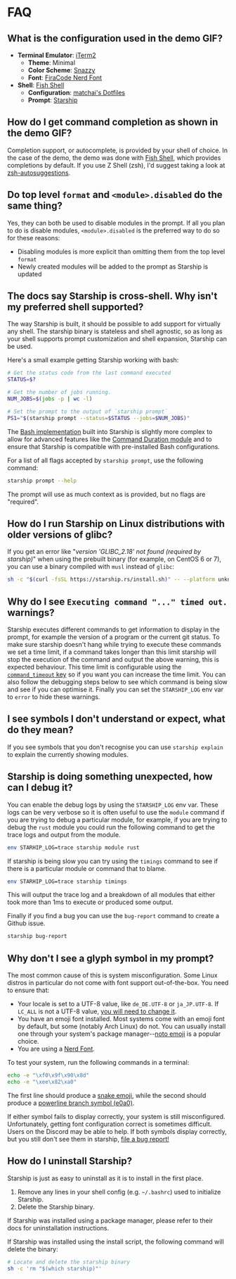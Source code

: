 # FAQ

## What is the configuration used in the demo GIF?

- **Terminal Emulator**: [iTerm2](https://iterm2.com/)
  - **Theme**: Minimal
  - **Color Scheme**: [Snazzy](https://github.com/sindresorhus/iterm2-snazzy)
  - **Font**: [FiraCode Nerd Font](https://www.nerdfonts.com/font-downloads)
- **Shell**: [Fish Shell](https://fishshell.com/)
  - **Configuration**: [matchai's Dotfiles](https://github.com/matchai/dotfiles/blob/b6c6a701d0af8d145a8370288c00bb9f0648b5c2/.config/fish/config.fish)
  - **Prompt**: [Starship](https://starship.rs/)

## How do I get command completion as shown in the demo GIF?

Completion support, or autocomplete, is provided by your shell of choice. In the case of the demo, the demo was done with [Fish Shell](https://fishshell.com/), which provides completions by default. If you use Z Shell (zsh), I'd suggest taking a look at [zsh-autosuggestions](https://github.com/zsh-users/zsh-autosuggestions).

## Do top level `format` and `<module>.disabled` do the same thing?

Yes, they can both be used to disable modules in the prompt. If all you plan to do is disable modules, `<module>.disabled` is the preferred way to do so for these reasons:

- Disabling modules is more explicit than omitting them from the top level `format`
- Newly created modules will be added to the prompt as Starship is updated

## The docs say Starship is cross-shell. Why isn't my preferred shell supported?

The way Starship is built, it should be possible to add support for virtually any shell. The starship binary is stateless and shell agnostic, so as long as your shell supports prompt customization and shell expansion, Starship can be used.

Here's a small example getting Starship working with bash:

```sh
# Get the status code from the last command executed
STATUS=$?

# Get the number of jobs running.
NUM_JOBS=$(jobs -p | wc -l)

# Set the prompt to the output of `starship prompt`
PS1="$(starship prompt --status=$STATUS --jobs=$NUM_JOBS)"
```

The [Bash implementation](https://github.com/starship/starship/blob/master/src/init/starship.bash) built into Starship is slightly more complex to allow for advanced features like the [Command Duration module](https://starship.rs/config/#command-duration) and to ensure that Starship is compatible with pre-installed Bash configurations.

For a list of all flags accepted by `starship prompt`, use the following command:

```sh
starship prompt --help
```

The prompt will use as much context as is provided, but no flags are "required".

## How do I run Starship on Linux distributions with older versions of glibc?

If you get an error like "_version 'GLIBC_2.18' not found (required by starship)_" when using the prebuilt binary (for example, on CentOS 6 or 7), you can use a binary compiled with `musl` instead of `glibc`:

```sh
sh -c "$(curl -fsSL https://starship.rs/install.sh)" -- --platform unknown-linux-musl
```

## Why do I see `Executing command "..." timed out.` warnings?

Starship executes different commands to get information to display in the
prompt, for example the version of a program or the current git status. To make
sure starship doesn't hang while trying to execute these commands we set a time
limit, if a command takes longer than this limit starship will stop the
execution of the command and output the above warning, this is expected
behaviour. This time limit is configurable using the [`command_timeout`
key](/config/#prompt) so if you want you can increase the time limit. You can
also follow the debugging steps below to see which command is being slow and
see if you can optimise it. Finally you can set the `STARSHIP_LOG` env var to
`error` to hide these warnings.

## I see symbols I don't understand or expect, what do they mean?

If you see symbols that you don't recognise you can use `starship explain` to
explain the currently showing modules.

## Starship is doing something unexpected, how can I debug it?

You can enable the debug logs by using the `STARSHIP_LOG` env var. These logs
can be very verbose so it is often useful to use the `module` command if you are
trying to debug a particular module, for example, if you are trying to debug
the `rust` module you could run the following command to get the trace
logs and output from the module.

```sh
env STARHIP_LOG=trace starship module rust
```

If starship is being slow you can try using the `timings` command to see if
there is a particular module or command that to blame.

```sh
env STARHIP_LOG=trace starship timings
```

This will output the trace log and a breakdown of all modules that either took
more than 1ms to execute or produced some output.

Finally if you find a bug you can use the `bug-report` command to create a
Github issue.

```sh
starship bug-report
```

## Why don't I see a glyph symbol in my prompt?

The most common cause of this is system misconfiguration. Some Linux distros in
particular do not come with font support out-of-the-box. You need to ensure that:

- Your locale is set to a UTF-8 value, like `de_DE.UTF-8` or `ja_JP.UTF-8`. If `LC_ALL` is not a UTF-8 value,
  [you will need to change it](https://www.tecmint.com/set-system-locales-in-linux/).
- You have an emoji font installed. Most systems come with an emoji font by default, but
  some (notably Arch Linux) do not. You can usually install one through your system's
  package manager--[noto emoji](https://www.google.com/get/noto/help/emoji/) is a popular choice.
- You are using a [Nerd Font](https://www.nerdfonts.com/).

To test your system, run the following commands in a terminal:

```sh
echo -e "\xf0\x9f\x90\x8d"
echo -e "\xee\x82\xa0"
```

The first line should produce a [snake emoji](https://emojipedia.org/snake/),
while the second should produce a [powerline branch symbol (e0a0)](https://github.com/ryanoasis/powerline-extra-symbols#glyphs).

If either symbol fails to display correctly, your system is still misconfigured.
Unfortunately, getting font configuration correct is sometimes difficult. Users
on the Discord may be able to help. If both symbols display correctly, but
you still don't see them in starship, [file a bug report!](https://github.com/starship/starship/issues/new/choose)

## How do I uninstall Starship?

Starship is just as easy to uninstall as it is to install in the first place.

1. Remove any lines in your shell config (e.g. `~/.bashrc`) used to initialize Starship.
1. Delete the Starship binary.

If Starship was installed using a package manager, please refer to their docs for uninstallation instructions.

If Starship was installed using the install script, the following command will delete the binary:

```sh
# Locate and delete the starship binary
sh -c 'rm "$(which starship)"'
```
